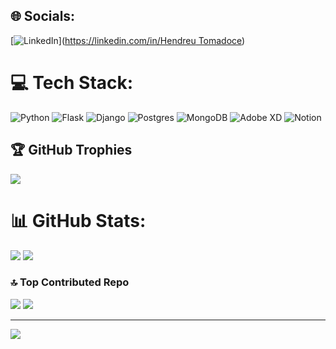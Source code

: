 
## 🌐 Socials:
[![LinkedIn](https://img.shields.io/badge/LinkedIn-%230077B5.svg?logo=linkedin&logoColor=white)]([https://linkedin.com/in/Hendreu Tomadoce](https://www.linkedin.com/in/hendreu-t-12a5372b2/)) 

# 💻 Tech Stack:
![Python](https://img.shields.io/badge/python-3670A0?style=for-the-badge&logo=python&logoColor=ffdd54) ![Flask](https://img.shields.io/badge/flask-%23000.svg?style=for-the-badge&logo=flask&logoColor=white) ![Django](https://img.shields.io/badge/django-%23092E20.svg?style=for-the-badge&logo=django&logoColor=white) ![Postgres](https://img.shields.io/badge/postgres-%23316192.svg?style=for-the-badge&logo=postgresql&logoColor=white) ![MongoDB](https://img.shields.io/badge/MongoDB-%234ea94b.svg?style=for-the-badge&logo=mongodb&logoColor=white) ![Adobe XD](https://img.shields.io/badge/Adobe%20XD-470137?style=for-the-badge&logo=Adobe%20XD&logoColor=#FF61F6) ![Notion](https://img.shields.io/badge/Notion-%23000000.svg?style=for-the-badge&logo=notion&logoColor=white)
## 🏆 GitHub Trophies
![](https://github-profile-trophy.vercel.app/?username=Hendreu&theme=radical&no-frame=false&no-bg=true&margin-w=4)


# 📊 GitHub Stats:
![](https://github-readme-stats.vercel.app/api?username=Hendreu&theme=dark&hide_border=false&include_all_commits=false&count_private=false)
![](https://github-readme-streak-stats.herokuapp.com/?user=Hendreu&theme=dark&hide_border=false)

### 🔝 Top Contributed Repo
![](https://github-contributor-stats.vercel.app/api?username=Hendreu&limit=5&theme=dark&combine_all_yearly_contributions=true)
![](https://github-readme-stats.vercel.app/api/top-langs/?username=Hendreu&theme=dark&hide_border=false&include_all_commits=false&count_private=false&layout=compact)

---
[![](https://visitcount.itsvg.in/api?id=Hendreu&icon=0&color=0)](https://visitcount.itsvg.in)

<!-- Proudly created with GPRM ( https://gprm.itsvg.in ) -->
